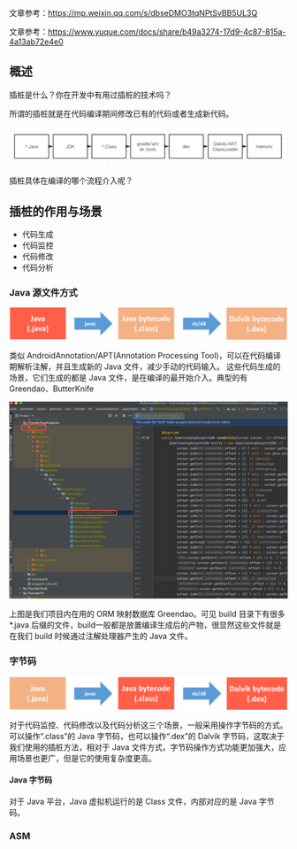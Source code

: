 文章参考：https://mp.weixin.qq.com/s/dbseDMO3tqNPtSvBB5UL3Q

文章参考：https://www.yuque.com/docs/share/b49a3274-17d9-4c87-815a-4a13ab72e4e0



## 概述

插桩是什么？你在开发中有用过插桩的技术吗？

所谓的插桩就是在代码编译期间修改已有的代码或者生成新代码。

![img](images/1635334953666-8d72c549-ea5d-463e-a183-d5da05577145.png)

插桩具体在编译的哪个流程介入呢？



## 插桩的作用与场景

- 代码生成
- 代码监控
- 代码修改
- 代码分析



### Java 源文件方式

![img](images/1635421129626-13140745-a4bd-4696-a526-95282ee0ba21.png)



类似 AndroidAnnotation/APT(Annotation Processing Tool)，可以在代码编译期解析注解，并且生成新的 Java 文件，减少手动的代码输入。 这些代码生成的场景，它们生成的都是 Java 文件，是在编译的最开始介入。典型的有 Greendao、ButterKnife 

<img src="images/1635339301658-b64ed1de-d625-4a27-adbb-2faa13918baa.png" alt="img" style="zoom:50%;" />

 上图是我们项目内在用的 ORM 映射数据库 Greendao。可见 build 目录下有很多 *.java 后缀的文件，build一般都是放置编译生成后的产物，很显然这些文件就是在我们 build 时候通过注解处理器产生的 Java 文件。



### 字节码

![img](images/1635421150384-3673e3e7-85c8-47ee-9c69-fe72bb05a235-20220421112546474.png)



对于代码监控、代码修改以及代码分析这三个场景，一般采用操作字节码的方式。可以操作“.class”的 Java 字节码，也可以操作“.dex”的 Dalvik 字节码，这取决于我们使用的插桩方法，相对于 Java 文件方式，字节码操作方式功能更加强大，应用场景也更广，但是它的使用复杂度更高。

#### Java 字节码 

对于 Java 平台，Java 虚拟机运行的是 Class 文件，内部对应的是 Java 字节码。











### ASM

